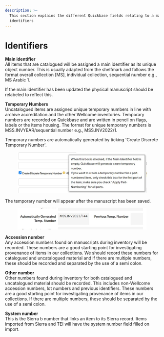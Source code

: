 ```yaml
---
description: >-
  This section explains the different Quickbase fields relating to a manuscripts
  identifiers
---
```


# Identifiers

**Main identifier**\
All items that are catalogued will be assigned a main identifier as its unique object number. This is usually adapted from the shelfmark and follows the format overall collection \[MS], individual collection, sequential number  e.g., MS Arabic 1.&#x20;

If the main identifier has been updated the physical manuscript should be relabeled to reflect this.

**Temporary Numbers**\
Uncatalogued items are assigned unique temporary numbers in line with archive accreditation and the other Wellcome inventories. Temporary numbers are recorded on Quickbase and are written in pencil on flags, labels or the items housing. The format for unique temporary numbers is MSS.INVYEAR/sequential number e.g., MSS.INV2022/1.

Temporary numbers are automatically generated by ticking 'Create Discrete Temporary Number'.

<figure><img src="../../.gitbook/assets/Capture.JPG" alt=""><figcaption></figcaption></figure>

The temporary number will appear after the manuscript has been saved.

<figure><img src="../../.gitbook/assets/Capture1.JPG" alt=""><figcaption></figcaption></figure>

**Accession number**\
Any accession numbers found on manuscripts during inventory will be recorded. These numbers are a good starting point for investigating provenance of items in our collections. We should record these numbers for catalogued and uncatalogued material and if there are multiple numbers, these should be recorded and separated by the use of a semi colon.

**Other number** \
Other numbers found during inventory for both catalogued and uncatalogued material should be recorded. This includes non-Wellcome accession numbers, lot numbers and previous identifiers. These numbers are a good starting point for investigating provenance of items in our collections. If there are multiple numbers, these should be separated by the use of a semi colon.

**System number**\
This is the Sierra b number that links an item to its Sierra record. Items imported from Sierra and TEI will have the system number field filled on import.&#x20;
